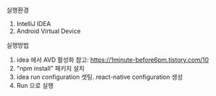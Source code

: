 실행환경
1. IntelliJ IDEA
2. Android Virtual Device

실행방법
1. idea 에서 AVD 활성화 참고: https://1minute-before6pm.tistory.com/10
2. "npm install" 패키지 설치
3. idea run configuration 셋팅. react-native configuration 생성
4. Run 으로 실행
